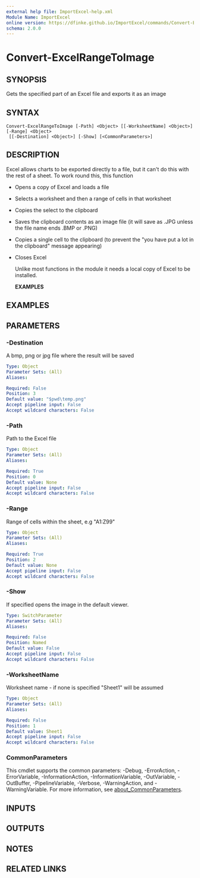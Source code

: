 ```yaml
---
external help file: ImportExcel-help.xml
Module Name: ImportExcel
online version: https://dfinke.github.io/ImportExcel/commands/Convert-ExcelRangeToImage
schema: 2.0.0
---
```


# Convert-ExcelRangeToImage

## SYNOPSIS

Gets the specified part of an Excel file and exports it as an image

## SYNTAX

```
Convert-ExcelRangeToImage [-Path] <Object> [[-WorksheetName] <Object>] [-Range] <Object>
 [[-Destination] <Object>] [-Show] [<CommonParameters>]
```

## DESCRIPTION

Excel allows charts to be exported directly to a file, but it can't do this with the rest of a sheet. To work round this, this function

* Opens a copy of Excel and loads a file
* Selects a worksheet and then a range of cells in that worksheet
* Copies the select to the clipboard
* Saves the clipboard contents as an image file \(it will save as .JPG unless the file name ends .BMP or .PNG\)
* Copies a single cell to the clipboard \(to prevent the "you have put a lot in the clipboard" message appearing\)
* Closes Excel

  Unlike most functions in the module it needs a local copy of Excel to be installed.

  **EXAMPLES**

## EXAMPLES

## PARAMETERS

### -Destination

A bmp, png or jpg file where the result will be saved

```yaml
Type: Object
Parameter Sets: (All)
Aliases:

Required: False
Position: 3
Default value: "$pwd\temp.png"
Accept pipeline input: False
Accept wildcard characters: False
```

### -Path

Path to the Excel file

```yaml
Type: Object
Parameter Sets: (All)
Aliases:

Required: True
Position: 0
Default value: None
Accept pipeline input: False
Accept wildcard characters: False
```

### -Range

Range of cells within the sheet, e.g "A1:Z99"

```yaml
Type: Object
Parameter Sets: (All)
Aliases:

Required: True
Position: 2
Default value: None
Accept pipeline input: False
Accept wildcard characters: False
```

### -Show

If specified opens the image in the default viewer.

```yaml
Type: SwitchParameter
Parameter Sets: (All)
Aliases:

Required: False
Position: Named
Default value: False
Accept pipeline input: False
Accept wildcard characters: False
```

### -WorksheetName

Worksheet name - if none is specified "Sheet1" will be assumed

```yaml
Type: Object
Parameter Sets: (All)
Aliases:

Required: False
Position: 1
Default value: Sheet1
Accept pipeline input: False
Accept wildcard characters: False
```

### CommonParameters
This cmdlet supports the common parameters: -Debug, -ErrorAction, -ErrorVariable, -InformationAction, -InformationVariable, -OutVariable, -OutBuffer, -PipelineVariable, -Verbose, -WarningAction, and -WarningVariable. For more information, see [about_CommonParameters](http://go.microsoft.com/fwlink/?LinkID=113216).

## INPUTS

## OUTPUTS

## NOTES

## RELATED LINKS
